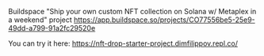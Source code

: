 Buildspace "Ship your own custom NFT collection on Solana w/ Metaplex in a weekend" project https://app.buildspace.so/projects/CO77556be5-25e9-49dd-a799-91a2fc29520e

You can try it here: https://nft-drop-starter-project.dimfilippov.repl.co/

